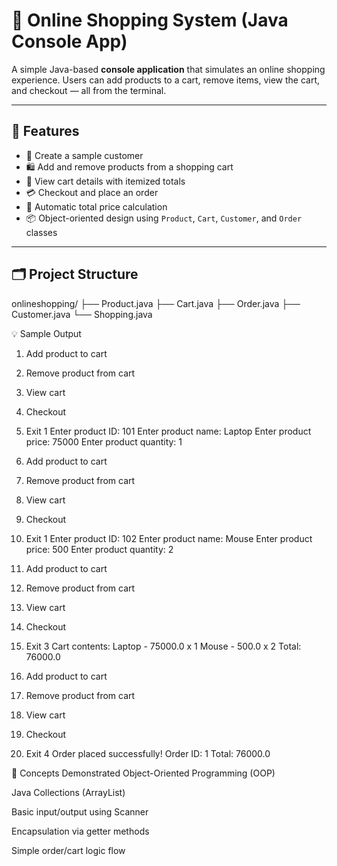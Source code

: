 # 🛒 Online Shopping System (Java Console App)

A simple Java-based **console application** that simulates an online shopping experience. Users can add products to a cart, remove items, view the cart, and checkout — all from the terminal.

---

## 📌 Features

- 👤 Create a sample customer
- 🛍️ Add and remove products from a shopping cart
- 🧾 View cart details with itemized totals
- 💳 Checkout and place an order
- 🧮 Automatic total price calculation
- 📦 Object-oriented design using `Product`, `Cart`, `Customer`, and `Order` classes

---

## 🗂️ Project Structure
onlineshopping/
├── Product.java
├── Cart.java
├── Order.java
├── Customer.java
└── Shopping.java

💡 Sample Output

1. Add product to cart
2. Remove product from cart
3. View cart
4. Checkout
5. Exit
1
Enter product ID:
101
Enter product name:
Laptop
Enter product price:
75000
Enter product quantity:
1

1. Add product to cart
2. Remove product from cart
3. View cart
4. Checkout
5. Exit
1
Enter product ID:
102
Enter product name:
Mouse
Enter product price:
500
Enter product quantity:
2

1. Add product to cart
2. Remove product from cart
3. View cart
4. Checkout
5. Exit
3
Cart contents:
Laptop - 75000.0 x 1
Mouse - 500.0 x 2
Total: 76000.0

1. Add product to cart
2. Remove product from cart
3. View cart
4. Checkout
5. Exit
4
Order placed successfully! Order ID: 1
Total: 76000.0


🧠 Concepts Demonstrated
Object-Oriented Programming (OOP)

Java Collections (ArrayList)

Basic input/output using Scanner

Encapsulation via getter methods

Simple order/cart logic flow

